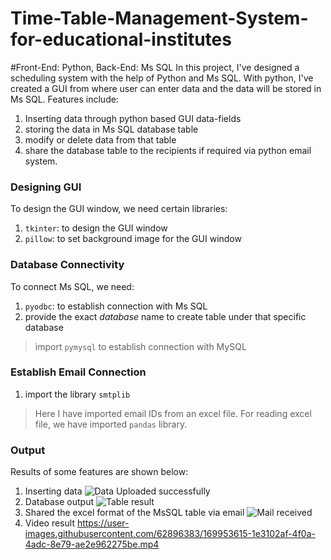 # Time-Table-Management-System-for-educational-institutes
#Front-End: Python, Back-End: Ms SQL
In this project, I've designed a scheduling system with the help of Python and Ms SQL.
With python, I've created a GUI from where user can enter data and the data will be stored in Ms SQL.
Features include:
1. Inserting data through python based GUI data-fields
2. storing the data in Ms SQL database table
3. modify or delete data from that table
4. share the database table to the recipients if required via python email system.

### Designing GUI
To design the GUI window, we need certain libraries:
1. ```tkinter```: to design the GUI window
2. ```pillow```: to set background image for the GUI window

### Database Connectivity
To connect Ms SQL, we need:
1. ```pyodbc```: to establish connection with Ms SQL
2. provide the exact _database_ name to create table under that specific database
> import ```pymysql``` to establish connection with MySQL

### Establish Email Connection
1. import the library ```smtplib```
> Here I have imported email IDs from an excel file. For reading excel file, we have imported ```pandas``` library.

### Output
Results of some features are shown below:
1. Inserting data
![Data Uploaded successfully](https://user-images.githubusercontent.com/62896383/169952775-d1ab7014-54ec-476a-a3c4-f6f0e433bf6b.png)
2. Database output
![Table result](https://user-images.githubusercontent.com/62896383/169952911-ea124580-2daa-47d3-93d9-d856fcd9ff67.png)
3. Shared the excel format of the MsSQL table via email
![Mail received](https://user-images.githubusercontent.com/62896383/169953338-0e8c996d-761e-4d82-b86d-156f9547f31e.png)
4. Video result
https://user-images.githubusercontent.com/62896383/169953615-1e3102af-4f0a-4adc-8e79-ae2e962275be.mp4


